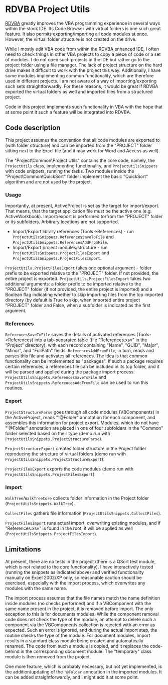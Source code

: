 # RDVBA Project Utils

[RDVBA](https://github.com/rubberduck-vba) greatly improves the VBA programming experience in several ways within the stock IDE. Its Code Browser with virtual folders is one such great feature. It also permits exporting/importing all code modules at once. However, the virtual folder structure is not created on the drive.

While I mostly edit VBA code from within the RDVBA enhanced IDE, I often need to check things in other VBA projects to copy a piece of code or a set of modules. I do not open such projects in the IDE but rather go to the project folder using a file manager. The lack of project structure on the hard drive makes it difficult to work with the project this way. Additionally, I have some modules implementing common functionality, which are therefore used in different projects. I am not aware of a way of importing/exporting such sets straightforwardly. For these reasons, it would be great if RDVBA exported the virtual folders as well and imported files from a structured project.

Code in this project implements such functionality in VBA with the hope that at some point it such a feature will be integrated into RDVBA. 

## Code description

This project assumes the convention that all code modules are exported to (with folder structure) and can be imported from the "PROJECT" folder sitting next to the Excel file (and it may work for Word and Access as well).

The "Project\Common\Project Utils" contains the core code, namely, the `ProjectUtils` class, implementing functionality, and `ProjectUtilsSnippets` with code snippets, running the tasks. Two modules inside the "Project\Common\QuickSort" folder implement the basic "QuickSort" algorithm and are not used by the project.

### Usage

Importantly, at present, ActiveProject is set as the target for import/export. That means, that the target application file must be the active one (e.g. ActiveWorkbook). Import/export is performed to/from the "PROJECT" folder or its subfolders. Arbitrary locations are not supported.

- Import/Export library references (Tools->References) - run `ProjectUtilsSnippets.ReferencesSaveToFile` and `ProjectUtilsSnippets.ReferencesAddFromFile`.
- Import/Export project modules/structure - run `ProjectUtilsSnippets.ProjectFilesExport` and `ProjectUtilsSnippets.ProjectFilesImport`.

`ProjectUtils.ProjectFilesExport` takes one optional argument - folder prefix to be exported relative to the "PROJECT" folder. If not provided, the entire project is exported.
`ProjectUtils.ProjectFilesImport` takes two additional arguments: a folder prefix to be imported relative to the "PROJECT" folder (if not provided, the entire project is imported) and a Boolean flag indicating whether to skip importing files from the top imported directory (by default is True to skip, when imported entire project "PROJECT" folder and False, when a subfolder is indicated as the first argument.

### References

`ReferencesSaveToFile` saves the details of activated references (Tools->References) into a tab-separated table (file "References.xsv" in the "Project" directory), with each record containing "Name", "GUID", "Major", "Minor", and "FullPath" fields. `ReferencesAddFromFile`, in turn, reads and parses this file and activates all references. The idea is that common functionality can be implemented as "packages". If such a package requires certain references, a references file can be included in its top folder, and it will be parsed and applied during the package import process. `ProjectUtilsSnippets.ReferencesSaveToFile` and `ProjectUtilsSnippets.ReferencesAddFromFile` can be used to run this routines.

### Export

`ProjectStructureParse` goes through all code modules (VBComponents) in the ActiveProject, reads "'@Folder" annotation for each component, and assembles this information for project export. Modules, which do not have "'@Folder" annotation are placed in one of four subfolders in the "Common" folder selected based on their type (demo run with `ProjectUtilsSnippets.ProjectStructureParse`).

`ProjectStructureExport` creates folder structure in the Project folder reproducing the structure of virtual folders (demo run with `ProjectUtilsSnippets.ProjectStructureExport`).

 `ProjectFilesExport` exports the code modules  (demo run with `ProjectUtilsSnippets.ProjectFilesExport`).

### Import

`WalkTree`/`WalkTreeCore` collects folder information in the Project folder (`ProjectUtilsSnippets.WalkTree`).

`CollectFiles` gathers file information (`ProjectUtilsSnippets.CollectFiles`).

`ProjectFilesImport` runs actual import, overwriting existing modules, and if "References.xsv" is found in the root, it will be applied as well (`ProjectUtilsSnippets.ProjectFilesImport`).

## Limitations

At present, there are no tests in the project (there is a QSort test module, which is not related to the core functionality). I have interactively tested (running the snippets as indicated above) and verified functionality manually on Excel 2002/XP only, so reasonable caution should be exercised, especially with the import process, which overwrites any modules with the same name.

The import process assumes that the file names match the name definition inside modules (no checks performed) and if a VBComponent with the same name present in the project, it is removed before import. The only exception to this is for documents modules. While the component removal code does not check the type of the module, an attempt to delete such a component via the VBComponents collection is rejected with an error as expected. Such an error is ignored, and during the actual import step, the routine checks the type of the module. For document modules, import results in a standard class module being created and automatically renamed. The code from such a module is copied, and it replaces the code-behind in the corresponding document module. The "temporary" class module is then removed from the project.

One more feature, which is probably necessary, but not yet implemented, is the addition/updating of the `'@Folder` annotation in the imported modules. It can be added straightforwardly, and I might add it at some point.
